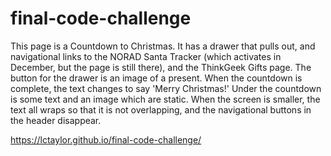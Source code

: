 # final-code-challenge

This page is a Countdown to Christmas. It has a drawer that pulls out, and navigational links to the NORAD Santa Tracker (which activates in December, but the page is still there), and the ThinkGeek Gifts page. The button for the drawer is an image of a present. When the countdown is complete, the text changes to say 'Merry Christmas!' Under the countdown is some text and an image which are static. When the screen is smaller, the text all wraps so that it is not overlapping, and the navigational buttons in the header disappear.

https://lctaylor.github.io/final-code-challenge/